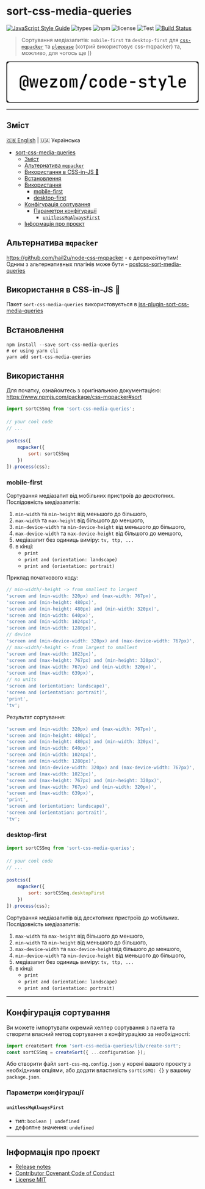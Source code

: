 # sort-css-media-queries

[![JavaScript Style Guide](https://img.shields.io/badge/code_style-standard-brightgreen.svg)](https://standardjs.com)
![types](https://img.shields.io/badge/types-TypeScript-blue)
![npm](https://img.shields.io/badge/node-6.3.0-yellow.svg)
![license](https://img.shields.io/badge/License-MIT-orange.svg)
![Test](https://github.com/dutchenkoOleg/sort-css-media-queries/workflows/Test/badge.svg)
[![Build Status](https://travis-ci.org/dutchenkoOleg/sort-css-media-queries.svg?branch=master)](https://travis-ci.org/dutchenkoOleg/sort-css-media-queries)

> Сортування медіазапитів: `mobile-first` та `desktop-first` для [`css-mqpacker`](https://www.npmjs.com/package/css-mqpacker) 
> та [`pleeease`](https://www.npmjs.com/package/pleeease) (котрий використовує css-mqpacker) та, можливо, для чогось ще ))

[![image](https://raw.githubusercontent.com/WezomCompany/code-style/main/assets/code-style-badge-white.svg)](https://github.com/WezomCompany/code-style)

---

##  Зміст

[🇬🇧 English](./README.md) | 🇺🇦 Українська

- [sort-css-media-queries](#sort-css-media-queries)
  - [Зміст](#зміст)
  - [Альтернатива `mqpacker`](#альтернатива-mqpacker)
  - [Використання в CSS-in-JS 🚀](#використання-в-css-in-js-)
  - [Встановлення](#встановлення)
  - [Використання](#використання)
    - [mobile-first](#mobile-first)
    - [desktop-first](#desktop-first)
  - [Конфігурація сортування](#конфігурація-сортування)
    - [Параметри конфігурації](#параметри-конфігурації)
      - [`unitlessMqAlwaysFirst`](#unitlessmqalwaysfirst)
  - [Інформація про проєкт](#інформація-про-проєкт)

## Альтернатива `mqpacker`

https://github.com/hail2u/node-css-mqpacker - є депрекейтнутим!  
Одним з альтернативных плагінів може бути - [postcss-sort-media-queries](https://github.com/solversgroup/postcss-sort-media-queries)

## Використання в CSS-in-JS 🚀

Пакет `sort-css-media-queries` використовується в [jss-plugin-sort-css-media-queries](https://www.npmjs.com/package/jss-plugin-sort-css-media-queries)

## Встановлення

```shell
npm install --save sort-css-media-queries
# or using yarn cli
yarn add sort-css-media-queries
```

## Використання

Для початку, ознайомтесь з оригінальною документацією:  
https://www.npmjs.com/package/css-mqpacker#sort

```js
import sortCSSmq from 'sort-css-media-queries';

// your cool code
// ...

postcss([
	mqpacker({
		sort: sortCSSmq
	})
]).process(css);
```

### mobile-first

Сортування медіазапит від мобільних пристроїв до десктопних.
Послідовність медіазапитів:

1. `min-width` та `min-height` від меньшого до більшого,
1. `max-width` та `max-height` від більшого до меншого,
1. `min-device-width` та `min-device-height` від меньшого до більшого,
1. `max-device-width` та `max-device-height` від більшого до меншого,
1. медіазапит без одиниць виміру: `tv, ttp, ...`
1. в кінці:
    - `print`
    - `print and (orientation: landscape)`
    - `print and (orientation: portrait)`

Приклад початкового коду:

```js
// min-width/-height -> from smallest to largest
'screen and (min-width: 320px) and (max-width: 767px)',
'screen and (min-height: 480px)',
'screen and (min-height: 480px) and (min-width: 320px)',
'screen and (min-width: 640px)',
'screen and (min-width: 1024px)',
'screen and (min-width: 1280px)',
// device
'screen and (min-device-width: 320px) and (max-device-width: 767px)',
// max-width/-height <- from largest to smallest
'screen and (max-width: 1023px)',
'screen and (max-height: 767px) and (min-height: 320px)',
'screen and (max-width: 767px) and (min-width: 320px)',
'screen and (max-width: 639px)',
// no units
'screen and (orientation: landscape)',
'screen and (orientation: portrait)',
'print',
'tv';
```

Результат сортування:

```js
'screen and (min-width: 320px) and (max-width: 767px)',
'screen and (min-height: 480px)',
'screen and (min-height: 480px) and (min-width: 320px)',
'screen and (min-width: 640px)',
'screen and (min-width: 1024px)',
'screen and (min-width: 1280px)',
'screen and (min-device-width: 320px) and (max-device-width: 767px)',
'screen and (max-width: 1023px)',
'screen and (max-height: 767px) and (min-height: 320px)',
'screen and (max-width: 767px) and (min-width: 320px)',
'screen and (max-width: 639px)',
'print',
'screen and (orientation: landscape)',
'screen and (orientation: portrait)',
'tv';
```

### desktop-first

```js
import sortCSSmq from 'sort-css-media-queries';

// your cool code
// ...

postcss([
	mqpacker({
		sort: sortCSSmq.desktopFirst
	})
]).process(css);
```

Сортування медіазапитів від десктопних пристроїв до мобільних. 
Послідовність медіазапитів:

1. `max-width` та `max-height` від більшого до меншого,
1. `min-width` та `min-height` від меньшого до більшого,
1. `max-device-width` та `max-device-height`від більшого до меншого,
1. `min-device-width` та `min-device-height` від меньшого до більшого,
1. медіазапит без одиниць виміру: `tv, ttp, ...`
1. в кінці:
    - `print`
    - `print and (orientation: landscape)`
    - `print and (orientation: portrait)`

---

## Конфігурація сортування

Ви можете імпортувати окремий хелпер сортування з пакета 
та створити власний метод сортування з конфігурацією за необхідності:

```js
import createSort from 'sort-css-media-queries/lib/create-sort';
const sortCSSmq = createSort({ ...configuration });
```

Або створити файл `sort-css-mq.config.json` у корені вашого проєкту з необхідними опціями, 
або додати властивість `sortCssMQ: {}` у вашому `package.json`.

### Параметри конфігурації

#### `unitlessMqAlwaysFirst`

-   тип: `boolean | undefined`
-   дефолтне значення: `undefined`

---

## Інформація про проєкт

* [Release notes](https://github.com/dutchenkoOleg/sort-css-media-queries/releases)
* [Contributor Covenant Code of Conduct](https://github.com/dutchenkoOleg/sort-css-media-queries/blob/master/CODE_OF_CONDUCT.md)
* [License MIT](https://github.com/dutchenkoOleg/sort-css-media-queries/blob/master/LICENSE)
